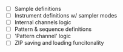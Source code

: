 - [ ] Sample definitions
- [ ] Instrument definitions w/ sampler modes
- [ ] Internal channels logic
- [ ] Pattern & sequence definitions
- [ ] 'Pattern channel' logic
- [ ] ZIP saving and loading funcitonality
